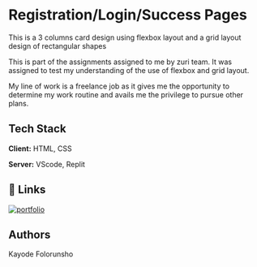 
# Registration/Login/Success Pages

This is a 3 columns card design using flexbox layout and a grid layout design of rectangular shapes

This is part of the assignments assigned to me by zuri team. It was assigned to test my understanding of the use of flexbox and grid layout.

My line of work is a freelance job as it gives me the opportunity to determine my work routine and avails me the privilege to pursue other plans.


## Tech Stack

**Client:** HTML, CSS

**Server:** VScode, Replit


## 🔗 Links
[![portfolio](https://img.shields.io/badge/my_portfolio-000?style=for-the-badge&logo=ko-fi&logoColor=white)](https://github.com/DeyokaOfficial/Assignment)

## Authors

Kayode Folorunsho

